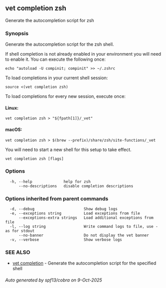 ## vet completion zsh

Generate the autocompletion script for zsh

### Synopsis

Generate the autocompletion script for the zsh shell.

If shell completion is not already enabled in your environment you will need
to enable it.  You can execute the following once:

	echo "autoload -U compinit; compinit" >> ~/.zshrc

To load completions in your current shell session:

	source <(vet completion zsh)

To load completions for every new session, execute once:

#### Linux:

	vet completion zsh > "${fpath[1]}/_vet"

#### macOS:

	vet completion zsh > $(brew --prefix)/share/zsh/site-functions/_vet

You will need to start a new shell for this setup to take effect.


```
vet completion zsh [flags]
```

### Options

```
  -h, --help              help for zsh
      --no-descriptions   disable completion descriptions
```

### Options inherited from parent commands

```
  -d, --debug                      Show debug logs
  -e, --exceptions string          Load exceptions from file
      --exceptions-extra strings   Load additional exceptions from file
  -l, --log string                 Write command logs to file, use - as for stdout
      --no-banner                  Do not display the vet banner
  -v, --verbose                    Show verbose logs
```

### SEE ALSO

* [vet completion](vet_completion.md)	 - Generate the autocompletion script for the specified shell

###### Auto generated by spf13/cobra on 9-Oct-2025
